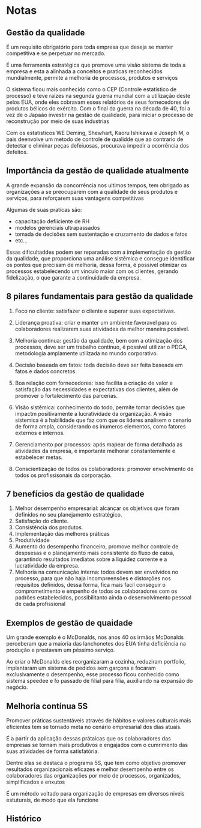 # Notas

##  Gestão da qualidade

É um requisito obrigatório para toda empresa que deseja se manter competitiva e se perpetuar no mercado.

É uma ferramenta estratégica que promove uma visão sistema de toda a empresa e esta a alinhada a conceitos e praticas reconhecidos mundialmente, permite a melhoria de processos, produtos e serviços

O sistema ficou mais conhecido como o CEP (Controle estatístico de processo) e teve raizes na segunda guerra mundial com a utilização deste pelos EUA, onde eles cobravam esses relatórios de seus fornecedores de produtos bélicos do exército. Com o final da guerra na década de 40, foi a vez de o Japaão investir na gestão de qualidade, para iniciar o processo de reconstrução por meio de suas industrias

Com os estatisticos WE Deming, Shewhart, Kaoru Ishikawa e Joseph M, o pais deenvolve um metodo de controle de qualidde que ao contrario de detectar e eliminar peças defeiuosas, procurava impedir a ocorrência dos defeitos.

## Importância da gestão de qualidade atualmente

A grande expansão da concorrência nos ultimos tempos, tem obrigado as organizações a se preocuparem com a qualidade de seus produtos e serviços, para reforçarem suas vantagens competitivas

Algumas de suas praticas são:

- capacitação defiiciente de RH
- modelos gerenciais ultrapassados
- tomada de decisões sem sustentação e cruzamento de dados e fatos
- etc...

Essas dificultaddes podem ser reparadas com a implementação da gestão da qualidade, que proporciona uma análise sistêmica e consegue identificar os pontos que precisam de melhoria, dessa forma, é possível otimizar os processos estabelecendo um vinculo maior com os clientes, gerando fidelização, o que garante a continuidade da empresa.

## 8 pilares fundamentais para gestão da qualidade

1. Foco no cliente: satisfazer o cliente e superar suas expectativas.

2. Liderança proativa: criar e manter um ambiente favoravel para os colaboradores realizarem suas atividades da melhor maneira possivel.

3. Melhoria continua: gestão da qualidade, bem com a otimização dos processos, deve ser um trabalho continuo, é possível utilizar o PDCA, metodologia amplamente utilizada no mundo corporativo.

4. Decisão baseada em fatos: toda decisão deve ser feita baseada em fatos e dados concretos.

5. Boa relação com fornecedores: isso facilita a criação de valor e satisfação das necessidades e expectativas dos clientes, além de promover o fortalecimento das parcerias.

6. Visão sistêmica: conhecimento do todo, permite tomar decisões que impactm positivamente a lucratividade da organização. A visão sistemica é a habilidade que faz com que os lideres analisem o cenario de forma ampla, considerando os inumeros elementos, como fatores externos e internos.

7. Gerenciamento por processos: após mapear de forma detalhada as atividades da empresa, é importante melhorar constantemente e estabelecer metas.


8. Conscientização de todos os colaboradores: promover envolvimento de todos os profissisonais da corporação.

## 7 benefícios da gestão de qualidade

1. Melhor desempenho empresarial: alcançar os objetivos que foram definidos no seu planejamento estratégico.
2. Satisfação do cliente.
3. Consistência dos produtos.
4. Implementação das melhores práticas
5. Produtividade
6. Aumento do desempenho financeiro, promove melhor controle de despsesas e o planejamento mais consistente do fluxo de caixa, garantindo resultados imediatos sobre a liquidez corrente e a lucratividade da empresa.
7. Melhoria na comunicação interna: todos devem ser envolvidos no processo, para que não haja incompreensões e distorções nos requisitos definidos, dessa forma, fica mais facil conseguir o comprometimento e empenho de todos os colaboradores com os padrões estabelecidos, possibilitanto ainda o desenvolvimento pessoal de cada profissional

## Exemplos de gestão de quaidade

Um grande exemplo é o McDonalds, nos anos 40 os irmãos McDonalds perceberam que a maioria das lanchonetes dos EUA tinha deficiência na produção e prestavam um péssimo serviço.

Ao criar o McDonalds eles reorganizaram a cozinha, reduziram portfolio, implantaram um sistema de pedidos sem garçons e focaram exclusivamente o desempenho, esse processo ficou conhecido como sistema speedee e fo passado de filial para filia, auxiliando na expansão do negócio.

## Melhoria contínua 5S

Promover práticas sustentáveis através de hábitos e valores culturais mais eficientes tem se tornado meta no cenário empresarial dos dias atuais.

É a partir da aplicação dessas prátaicas que os colaboradores das empresas se tornam mais produtivos e engajados com o cumrimento das suas atividades de forma satisfatória.

Dentre elas se destaca o programa 5S, que tem como objetivo promover resultados organizacionais eficazes e melhor desempenho entre os colaboradores das organizações por meio de processos, organizados, simplificados e enxutos

É um método voltado para organização de empresas em diversos niveis estuturais, de modo que ela funcione 

## Histórico